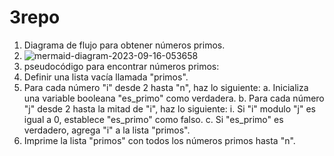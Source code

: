 # 3repo 
1. Diagrama de flujo para obtener números primos.
2. ![mermaid-diagram-2023-09-16-053658](https://github.com/paolagatos123/3repo/assets/142703027/05eb6749-65f1-402e-b668-344402f27c74)
3. pseudocódigo para encontrar números primos:
1. Definir una lista vacía llamada "primos".
2. Para cada número "i" desde 2 hasta "n", haz lo siguiente:
   a. Inicializa una variable booleana "es_primo" como verdadera.
   b. Para cada número "j" desde 2 hasta la mitad de "i", haz lo siguiente:
      i. Si "i" modulo "j" es igual a 0, establece "es_primo" como falso.
   c. Si "es_primo" es verdadero, agrega "i" a la lista "primos".
3. Imprime la lista "primos" con todos los números primos hasta "n".

   
